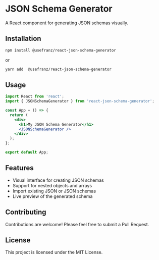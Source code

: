 # JSON Schema Generator

A React component for generating JSON schemas visually.

## Installation

```bash
npm install @usefranz/react-json-schema-generator
```

or

```bash
yarn add  @usefranz/react-json-schema-generator
```

## Usage

```jsx
import React from 'react';
import { JSONSchemaGenerator } from 'react-json-schema-generator';

const App = () => {
  return (
    <div>
      <h1>My JSON Schema Generator</h1>
      <JSONSchemaGenerator />
    </div>
  );
};

export default App;
```

## Features

- Visual interface for creating JSON schemas
- Support for nested objects and arrays
- Import existing JSON or JSON schemas
- Live preview of the generated schema

## Contributing

Contributions are welcome! Please feel free to submit a Pull Request.

## License

This project is licensed under the MIT License.